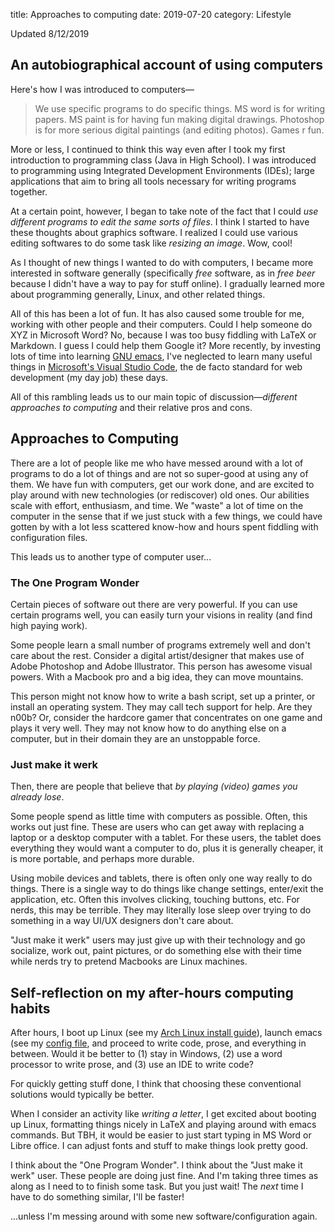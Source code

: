 title: Approaches to computing
date: 2019-07-20
category: Lifestyle

Updated 8/12/2019

An autobiographical account of using computers
---------------------------------------------

Here's how I was introduced to computers&mdash;

> We use specific programs to do specific things. MS word is for
> writing papers. MS paint is for having fun making digital
> drawings. Photoshop is for more serious digital paintings (and
> editing photos). Games r fun.

More or less, I continued to think this way even after I took my first
introduction to programming class (Java in High School). I was
introduced to programming using Integrated Development Environments
(IDEs); large applications that aim to bring all tools necessary for
writing programs together.

At a certain point, however, I began to take note of the fact that I
could *use different programs to edit the same sorts of files*. I
think I started to have these thoughts about graphics software. I
realized I could use various editing softwares to do some task like
*resizing an image*. Wow, cool!

As I thought of new things I wanted to do with computers, I became
more interested in software generally (specifically *free* software,
as in *free beer* because I didn't have a way to pay for stuff
online). I gradually learned more about programming generally, Linux,
and other related things.

All of this has been a lot of fun. It has also caused some trouble for
me, working with other people and their computers. Could I help
someone do XYZ in Microsoft Word? No, because I was too busy fiddling
with LaTeX or Markdown. I guess I could help them Google it? More
recently, by investing lots of time into learning [GNU
emacs](https://www.gnu.org/software/emacs/emacs.html), I've neglected
to learn many useful things in [Microsoft's Visual Studio
Code](https://code.visualstudio.com), the de facto standard for web
development (my day job) these days.

All of this rambling leads us to our main topic of
discussion&mdash;*different approaches to computing* and their
relative pros and cons.

Approaches to Computing
-----------------------

There are a lot of people like me who have messed around with a lot of
programs to do a lot of things and are not so super-good at using any
of them. We have fun with computers, get our work done, and are
excited to play around with new technologies (or rediscover) old ones.
Our abilities scale with effort, enthusiasm, and time. We "waste" a
lot of time on the computer in the sense that if we just stuck with a
few things, we could have gotten by with a lot less scattered know-how
and hours spent fiddling with configuration files.

This leads us to another type of computer user...

### The One Program Wonder

Certain pieces of software out there are very powerful.  If you can
use certain programs well, you can easily turn your visions in reality
(and find high paying work).

Some people learn a small number of programs extremely well and don't
care about the rest. Consider a digital artist/designer that makes use
of Adobe Photoshop and Adobe Illustrator. This person has awesome
visual powers. With a Macbook pro and a big idea, they can move
mountains.

This person might not know how to write a bash script, set up a
printer, or install an operating system. They may call tech support
for help. Are they n00b? Or, consider the hardcore gamer that
concentrates on one game and plays it very well. They may not know how
to do anything else on a computer, but in their domain they are an
unstoppable force.

### Just make it werk

Then, there are people that believe that *by playing (video) games you
already lose*.

Some people spend as little time with computers as possible. Often,
this works out just fine. These are users who can get away with
replacing a laptop or a desktop computer with a tablet. For these
users, the tablet does everything they would want a computer to do,
plus it is generally cheaper, it is more portable, and perhaps more
durable.

Using mobile devices and tablets, there is often only one way really
to do things. There is a single way to do things like change settings,
enter/exit the application, etc. Often this involves clicking,
touching buttons, etc. For nerds, this may be terrible. They may
literally lose sleep over trying to do something in a way UI/UX
designers don't care about.

"Just make it werk" users may just give up with their technology and
go socialize, work out, paint pictures, or do something else with
their time while nerds try to pretend Macbooks are Linux machines. 


Self-reflection on my after-hours computing habits
--------------------------------------------------

After hours, I boot up Linux (see my [Arch Linux install
guide](https://captainalan.github.io/pelican-test/arch-linux-install-for-n00bs.html)),
launch emacs (see my [config
file](https://gist.github.com/captainalan/d2d94f8ff88ba0c74e85560246d51fdf),
and proceed to write code, prose, and everything in between.  Would it
be better to (1) stay in Windows, (2) use a word processor to write
prose, and (3) use an IDE to write code?

For quickly getting stuff done, I think that choosing these
conventional solutions would typically be better.

When I consider an activity like *writing a letter*, I get excited
about booting up Linux, formatting things nicely in LaTeX and playing
around with emacs commands. But TBH, it would be easier to just start
typing in MS Word or Libre office. I can adjust fonts and stuff to
make things look pretty good.

I think about the "One Program Wonder". I think about the "Just make
it werk" user. These people are doing just fine. And I'm taking three
times as along as I need to to finish some task. But you just wait!
The *next* time I have to do something similar, I'll be faster!

...unless I'm messing around with some new software/configuration
again.
